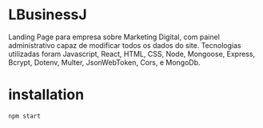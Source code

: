 # LBusinessJ
Landing Page para empresa sobre Marketing Digital, com painel administrativo capaz de modificar todos os dados do site. Tecnologias utilizadas foram Javascript, React, HTML, CSS, Node, Mongoose, Express, Bcrypt, Dotenv, Multer, JsonWebToken, Cors, e MongoDb.

# installation

```sh
npm start
```
